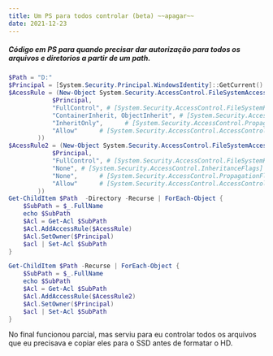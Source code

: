 ```yaml
---
title: Um PS para todos controlar (beta) ~~apagar~~
date: 2021-12-23
---
```


##### Código em PS para quando precisar dar autorização para todos os arquivos e diretorios a partir de um path.

```powershell
$Path = "D:"
$Principal = [System.Security.Principal.WindowsIdentity]::GetCurrent().Name
$AcessRule = (New-Object System.Security.AccessControl.FileSystemAccessRule(
			$Principal,
			"FullControl", # [System.Security.AccessControl.FileSystemRights]
			"ContainerInherit, ObjectInherit", # [System.Security.AccessControl.InheritanceFlags]
			"InheritOnly",      # [System.Security.AccessControl.PropagationFlags]
			"Allow"      # [System.Security.AccessControl.AccessControlType]
		))
$AcessRule2 = (New-Object System.Security.AccessControl.FileSystemAccessRule(
			$Principal,
			"FullControl", # [System.Security.AccessControl.FileSystemRights]
			"None", # [System.Security.AccessControl.InheritanceFlags]
			"None",      # [System.Security.AccessControl.PropagationFlags]
			"Allow"      # [System.Security.AccessControl.AccessControlType]
		))
Get-ChildItem $Path  -Directory -Recurse | ForEach-Object {
	$SubPath = $_.FullName
	echo $SubPath
	$Acl = Get-Acl $SubPath
	$Acl.AddAccessRule($AcessRule)
	$Acl.SetOwner($Principal)
	$acl | Set-Acl $SubPath
}

Get-ChildItem $Path -Recurse | ForEach-Object {
	$SubPath = $_.FullName
	echo $SubPath
	$Acl = Get-Acl $SubPath
	$Acl.AddAccessRule($AcessRule2)
	$Acl.SetOwner($Principal)
	$acl | Set-Acl $SubPath
}

```

No final funcionou parcial, mas serviu para eu controlar todos os arquivos que eu precisava e copiar eles para o SSD antes de formatar o HD.
